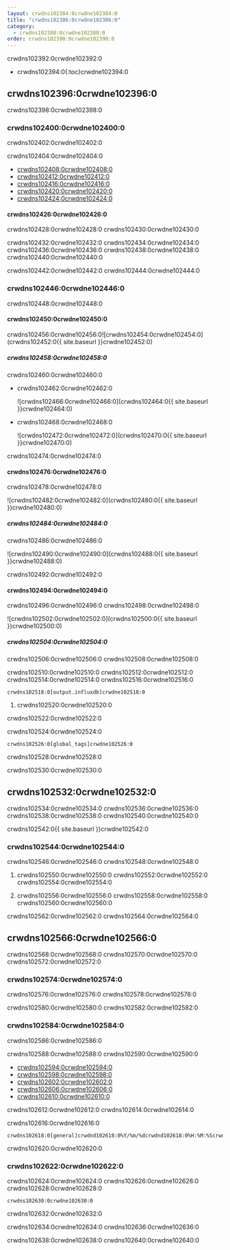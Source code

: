```yaml
---
layout: crwdns102384:0crwdne102384:0
title: "crwdns102386:0crwdne102386:0"
category:
  - crwdns102388:0crwdne102388:0
order: crwdns102390:0crwdne102390:0
---
```

crwdns102392:0crwdne102392:0

* crwdns102394:0{:toc}crwdne102394:0

## crwdns102396:0crwdne102396:0

crwdns102398:0crwdne102398:0

### crwdns102400:0crwdne102400:0

crwdns102402:0crwdne102402:0

crwdns102404:0crwdne102404:0

* [crwdns102408:0crwdne102408:0](crwdns102406:0crwdne102406:0)
* [crwdns102412:0crwdne102412:0](crwdns102410:0crwdne102410:0)
* [crwdns102416:0crwdne102416:0](crwdns102414:0crwdne102414:0)
* [crwdns102420:0crwdne102420:0](crwdns102418:0crwdne102418:0)
* [crwdns102424:0crwdne102424:0](crwdns102422:0crwdne102422:0)

#### crwdns102426:0crwdne102426:0

crwdns102428:0crwdne102428:0 crwdns102430:0crwdne102430:0

crwdns102432:0crwdne102432:0 crwdns102434:0crwdne102434:0 crwdns102436:0crwdne102436:0 crwdns102438:0crwdne102438:0 crwdns102440:0crwdne102440:0

crwdns102442:0crwdne102442:0 crwdns102444:0crwdne102444:0

### crwdns102446:0crwdne102446:0

crwdns102448:0crwdne102448:0

#### crwdns102450:0crwdne102450:0

crwdns102456:0crwdne102456:0![crwdns102454:0crwdne102454:0](crwdns102452:0{{ site.baseurl }}crwdne102452:0)

##### crwdns102458:0crwdne102458:0

crwdns102460:0crwdne102460:0

* crwdns102462:0crwdne102462:0
    
    ![crwdns102466:0crwdne102466:0](crwdns102464:0{{ site.baseurl }}crwdne102464:0)

* crwdns102468:0crwdne102468:0
    
    ![crwdns102472:0crwdne102472:0](crwdns102470:0{{ site.baseurl }}crwdne102470:0)

crwdns102474:0crwdne102474:0

#### crwdns102476:0crwdne102476:0

crwdns102478:0crwdne102478:0

![crwdns102482:0crwdne102482:0](crwdns102480:0{{ site.baseurl }}crwdne102480:0)

##### crwdns102484:0crwdne102484:0

crwdns102486:0crwdne102486:0

![crwdns102490:0crwdne102490:0](crwdns102488:0{{ site.baseurl }}crwdne102488:0)

crwdns102492:0crwdne102492:0

#### crwdns102494:0crwdne102494:0

crwdns102496:0crwdne102496:0 crwdns102498:0crwdne102498:0

![crwdns102502:0crwdne102502:0](crwdns102500:0{{ site.baseurl }}crwdne102500:0)

##### crwdns102504:0crwdne102504:0

crwdns102506:0crwdne102506:0 crwdns102508:0crwdne102508:0

crwdns102510:0crwdne102510:0 crwdns102512:0crwdne102512:0 crwdns102514:0crwdne102514:0 crwdns102516:0crwdne102516:0

    crwdns102518:0[output.influxdb]crwdne102518:0
    

1. crwdns102520:0crwdne102520:0

crwdns102522:0crwdne102522:0

crwdns102524:0crwdne102524:0

    crwdns102526:0[global_tags]crwdne102526:0
    

crwdns102528:0crwdne102528:0

crwdns102530:0crwdne102530:0

## crwdns102532:0crwdne102532:0

crwdns102534:0crwdne102534:0 crwdns102536:0crwdne102536:0 crwdns102538:0crwdne102538:0 crwdns102540:0crwdne102540:0

crwdns102542:0{{ site.baseurl }}crwdne102542:0

### crwdns102544:0crwdne102544:0

crwdns102546:0crwdne102546:0 crwdns102548:0crwdne102548:0

1. crwdns102550:0crwdne102550:0 crwdns102552:0crwdne102552:0 crwdns102554:0crwdne102554:0

2. crwdns102556:0crwdne102556:0 crwdns102558:0crwdne102558:0 crwdns102560:0crwdne102560:0

crwdns102562:0crwdne102562:0 crwdns102564:0crwdne102564:0

## crwdns102566:0crwdne102566:0

crwdns102568:0crwdne102568:0 crwdns102570:0crwdne102570:0 crwdns102572:0crwdne102572:0

### crwdns102574:0crwdne102574:0

crwdns102576:0crwdne102576:0 crwdns102578:0crwdne102578:0

crwdns102580:0crwdne102580:0 crwdns102582:0crwdne102582:0

### crwdns102584:0crwdne102584:0

crwdns102586:0crwdne102586:0

crwdns102588:0crwdne102588:0 crwdns102590:0crwdne102590:0

* [crwdns102594:0crwdne102594:0](crwdns102592:0crwdne102592:0)
* [crwdns102598:0crwdne102598:0](crwdns102596:0crwdne102596:0)
* [crwdns102602:0crwdne102602:0](crwdns102600:0crwdne102600:0)
* [crwdns102606:0crwdne102606:0](crwdns102604:0crwdne102604:0)
* [crwdns102610:0crwdne102610:0](crwdns102608:0crwdne102608:0)

crwdns102612:0crwdne102612:0 crwdns102614:0crwdne102614:0

crwdns102616:0crwdne102616:0

    crwdns102618:0[general]crwdnd102618:0%Y/%m/%dcrwdnd102618:0%H:%M:%Scrwdnd102618:0{instance_id}crwdne102618:0
    

crwdns102620:0crwdne102620:0

### crwdns102622:0crwdne102622:0

crwdns102624:0crwdne102624:0 crwdns102626:0crwdne102626:0 crwdns102628:0crwdne102628:0

    crwdns102630:0crwdne102630:0
    

crwdns102632:0crwdne102632:0

crwdns102634:0crwdne102634:0 crwdns102636:0crwdne102636:0

crwdns102638:0crwdne102638:0 crwdns102640:0crwdne102640:0

<!---## Health Monitoring Metrics

CloudWatch integration enables the following custom metrics for health monitoring:

 * `ContainersReserved` gives you a view of usage over time for capacity planning and budget estimation.
 * `ContainersLeaked` should be 0 or close to 0, an increase indicates a potential infrastructure issue.
 * `ContainersAvailable` is used for Auto Scaling.  If the value is too high, consider shutting some machines down, if the value is too low, consider starting up machines.

 * `circle.run-queue.builds` and `circle.run-queue.containers` expresses the degree to which the system is under-provisioned  and number of queued builds that are not running.  Ideally, the ASG will account for this as well.  Values that are too high may indicate an outage or incident.

 * `circle.state.running-builds` provides a general insight into current usage.

 * Note that `circle.state.num-masters` includes the web server host in the Services machine that does **not** run any builds.  That means the following:
   * If the value is 0, there is an outage or system is in maintenance.  Risk of dropping some github hooks.
   * If the value is 1, there are no Builders, so web traffic and GitHub hooks are accepted, but not run.
   * If the value is 1 + n, there are n builders running and visible to the system. If this is less than the total number of builders launched through AWS, your builders are most likely not launching correctly. If builds are queueing, but this number says you have builders available to the system, you may need to launch more builders.
--->